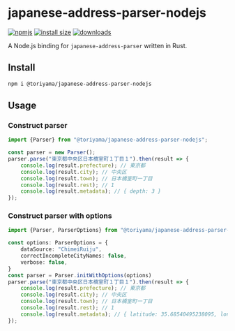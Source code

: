 # japanese-address-parser-nodejs

[![npmjs](https://img.shields.io/npm/v/%40toriyama/japanese-address-parser-nodejs)](https://www.npmjs.com/package/@toriyama/japanese-address-parser-nodejs)
[![install size](https://packagephobia.com/badge?p=@toriyama/japanese-address-parser-nodejs)](https://packagephobia.com/result?p=@toriyama/japanese-address-parser-nodejs)
[![downloads](https://img.shields.io/npm/dm/@toriyama/japanese-address-parser-nodejs.svg)](https://npmcharts.com/compare/@toriyama/japanese-address-parser-nodejs?minimal=true)

A Node.js binding for `japanese-address-parser` written in Rust.

## Install

```bash
npm i @toriyama/japanese-address-parser-nodejs
```

## Usage

### Construct parser

```typescript
import {Parser} from "@toriyama/japanese-address-parser-nodejs";

const parser = new Parser();
parser.parse("東京都中央区日本橋室町１丁目１").then(result => {
    console.log(result.prefecture); // 東京都
    console.log(result.city); // 中央区
    console.log(result.town); // 日本橋室町一丁目
    console.log(result.rest); // 1
    console.log(result.metadata); // { depth: 3 }
});
```

### Construct parser with options

```typescript
import {Parser, ParserOptions} from "@toriyama/japanese-address-parser-nodejs";

const options: ParserOptions = {
    dataSource: "ChimeiRuiju",
    correctIncompleteCityNames: false,
    verbose: false,
}
const parser = Parser.initWithOptions(options)
parser.parse("東京都中央区日本橋室町１丁目１").then(result => {
    console.log(result.prefecture); // 東京都
    console.log(result.city); // 中央区
    console.log(result.town); // 日本橋室町一丁目
    console.log(result.rest); // 1
    console.log(result.metadata); // { latitude: 35.68540495238095, longitude: 139.7749854761905, depth: 3 }
});
```

